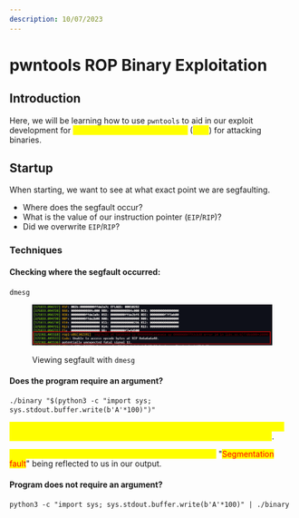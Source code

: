 ```yaml
---
description: 10/07/2023
---
```


# pwntools ROP Binary Exploitation

## Introduction

Here, we will be learning how to use `pwntools` to aid in our exploit development for <mark style="color:yellow;">Return-Oriented-Programming</mark> (<mark style="color:yellow;">ROP</mark>) for attacking binaries.

## Startup

When starting, we want to see at what exact point we are segfaulting.

* Where does the segfault occur?
* What is the value of our instruction pointer (`EIP`/`RIP`)?
* Did we overwrite `EIP`/`RIP`?

### Techniques

#### Checking where the segfault occurred:

```
dmesg
```

<figure><img src="../../.gitbook/assets/image (160).png" alt=""><figcaption><p>Viewing segfault with <code>dmesg</code></p></figcaption></figure>

#### Does the program require an argument?

```
./binary "$(python3 -c "import sys; sys.stdout.buffer.write(b'A'*100)")"
```

<mark style="color:yellow;">By changing the 100, we can change the amount of A's we are sending to the program as an argument to fuzz for the segfault or buffer overflow</mark>.

<mark style="color:yellow;">We will know that we are successful as soon as we see</mark> "<mark style="color:red;">Segmentation fault</mark>" being reflected to us in our output.

#### Program does not require an argument?

```
python3 -c "import sys; sys.stdout.buffer.write(b'A'*100)" | ./binary
```

